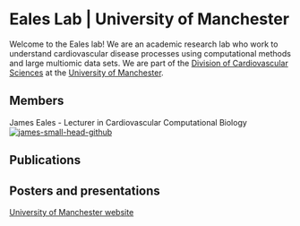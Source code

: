 # Eales Lab | University of Manchester

Welcome to the Eales lab!
We are an academic research lab who work to understand cardiovascular disease processes using computational methods and large multiomic data sets. We are part of the [Division of Cardiovascular Sciences](https://research.manchester.ac.uk/en/organisations/division-of-cardiovascular-sciences) at the [University of Manchester](https://www.manchester.ac.uk/). 


## Members 
<!-- In alphabetical order by surname -->
James Eales - Lecturer in Cardiovascular Computational Biology
[![james-small-head-github](https://github.com/EalesLabCompBio/EalesLabCompBio.github.io/assets/1412565/4e6cc27a-9eb0-4579-97a6-bae8df237707)](james.md)



## Publications


## Posters and presentations


[University of Manchester website](https://research.manchester.ac.uk/en/persons/james.eales)
